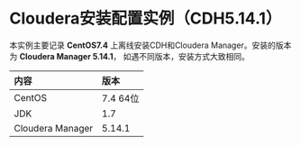 Cloudera安装配置实例（CDH5.14.1）
=================================================================================
本实例主要记录 **CentOS7.4** 上离线安装CDH和Cloudera Manager。安装的版本为 **Cloudera Manager 5.14.1**，
如遇不同版本，安装方式大致相同。

| 内容 | 版本 |
| :----| :---|
| CentOS | 7.4 64位 |
| JDK | 1.7 |
| Cloudera Manager | 5.14.1 |
